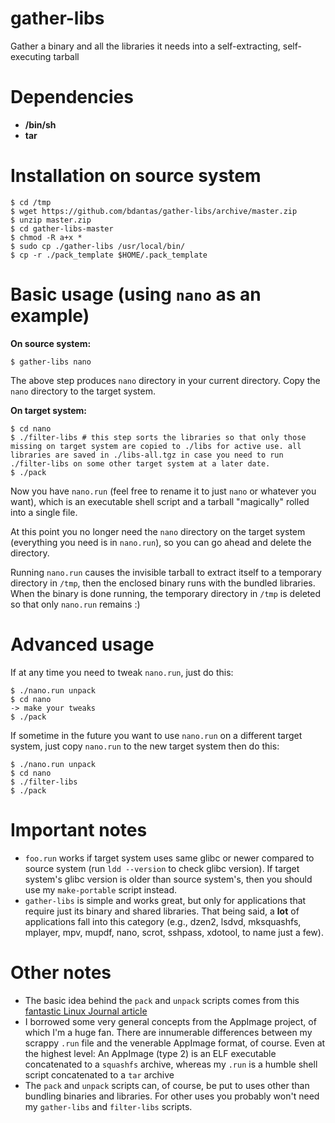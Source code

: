 # gather-libs
Gather a binary and all the libraries it needs into a self-extracting, self-executing tarball

# Dependencies
- **/bin/sh**
- **tar**

# Installation on source system
```
$ cd /tmp
$ wget https://github.com/bdantas/gather-libs/archive/master.zip
$ unzip master.zip
$ cd gather-libs-master
$ chmod -R a+x *
$ sudo cp ./gather-libs /usr/local/bin/
$ cp -r ./pack_template $HOME/.pack_template
```

# Basic usage (using `nano` as an example)
**On source system:**
```
$ gather-libs nano
```
The above step produces `nano` directory in your current directory. Copy the `nano` directory to the target system.

**On target system:**
```
$ cd nano
$ ./filter-libs # this step sorts the libraries so that only those missing on target system are copied to ./libs for active use. all libraries are saved in ./libs-all.tgz in case you need to run ./filter-libs on some other target system at a later date.
$ ./pack
```

Now you have `nano.run` (feel free to rename it to just `nano` or whatever you want), which is an executable shell script and a tarball "magically" rolled into a single file.

At this point you no longer need the `nano` directory on the target system (everything you need is in `nano.run`), so you can go ahead and delete the directory.

Running `nano.run` causes the invisible tarball to extract itself to a temporary directory in `/tmp`, then the enclosed binary runs with the bundled libraries. When the binary is done running, the temporary directory in `/tmp` is deleted so that only `nano.run` remains :)

# Advanced usage
If at any time you need to tweak `nano.run`, just do this:
```
$ ./nano.run unpack
$ cd nano
-> make your tweaks
$ ./pack
```

If sometime in the future you want to use `nano.run` on a different target system, just copy `nano.run` to the new target system then do this:
```
$ ./nano.run unpack
$ cd nano
$ ./filter-libs
$ ./pack
```

# Important notes
- `foo.run` works if target system uses same glibc or newer compared to source system (run `ldd --version` to check glibc version). If target system's glibc version is older than source system's, then you should use my `make-portable` script instead.
- `gather-libs` is simple and works great, but only for applications that require just its binary and shared libraries. That being said, a **lot** of applications fall into this category (e.g., dzen2, lsdvd, mksquashfs, mplayer, mpv, mupdf, nano, scrot, sshpass, xdotool, to name just a few).

# Other notes
- The basic idea behind the `pack` and `unpack` scripts comes from this [fantastic Linux Journal article](https://www.linuxjournal.com/node/1005818)
- I borrowed some very general concepts from the AppImage project, of which I'm a huge fan. There are innumerable differences between my scrappy `.run` file and the venerable AppImage format, of course. Even at the highest level: An AppImage (type 2) is an ELF executable concatenated to a `squashfs` archive, whereas my `.run` is a humble shell script concatenated to a `tar` archive
- The `pack` and `unpack` scripts can, of course, be put to uses other than bundling binaries and libraries. For other uses you probably won't need my `gather-libs` and `filter-libs` scripts. 
